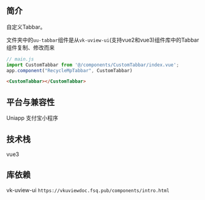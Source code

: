 ## 简介
自定义Tabbar。

文件夹中的`uu-tabbar`组件是从`vk-uview-ui`(支持vue2和vue3)组件库中的Tabbar组件复制、修改而来
```js
// main.js
import CustomTabbar from '@/components/CustomTabbar/index.vue';
app.component("RecycleMpTabbar", CustomTabbar)

```

```html
<CustomTabbar></CustomTabbar>
```

## 平台与兼容性
Uniapp 支付宝小程序

## 技术栈
vue3

## 库依赖
vk-uview-ui
`https://vkuviewdoc.fsq.pub/components/intro.html`

